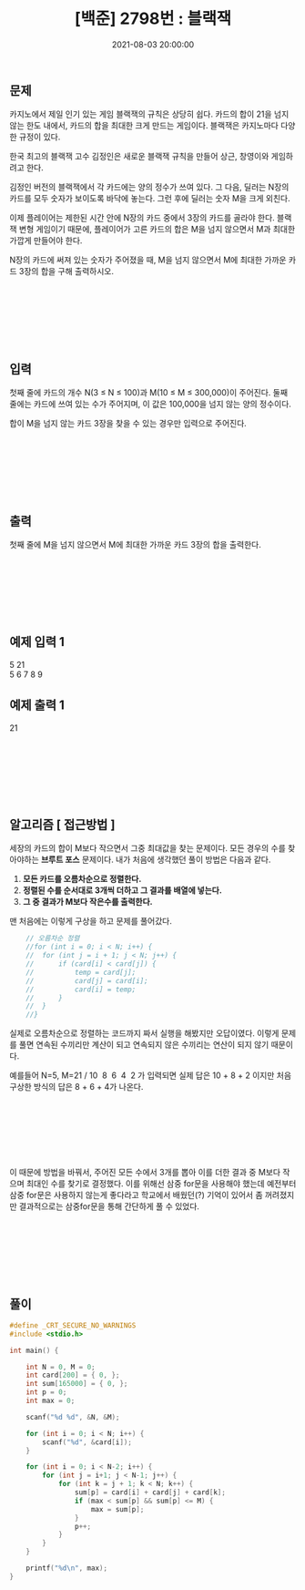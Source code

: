 ﻿---
title: "[백준] 2798번 : 블랙잭 "
date: 2021-08-03 20:00:00
categories:
- Algorithm
tags:
- 백준
- 알고리즘
- 단계별 풀어보기
- 브루트 포스
---

## 문제
카지노에서 제일 인기 있는 게임 블랙잭의 규칙은 상당히 쉽다. 카드의 합이 21을 넘지 않는 한도 내에서, 카드의 합을 최대한 크게 만드는 게임이다. 블랙잭은 카지노마다 다양한 규정이 있다.

한국 최고의 블랙잭 고수 김정인은 새로운 블랙잭 규칙을 만들어 상근, 창영이와 게임하려고 한다.

김정인 버전의 블랙잭에서 각 카드에는 양의 정수가 쓰여 있다. 그 다음, 딜러는 N장의 카드를 모두 숫자가 보이도록 바닥에 놓는다. 그런 후에 딜러는 숫자 M을 크게 외친다.

이제 플레이어는 제한된 시간 안에 N장의 카드 중에서 3장의 카드를 골라야 한다. 블랙잭 변형 게임이기 때문에, 플레이어가 고른 카드의 합은 M을 넘지 않으면서 M과 최대한 가깝게 만들어야 한다.

N장의 카드에 써져 있는 숫자가 주어졌을 때, M을 넘지 않으면서 M에 최대한 가까운 카드 3장의 합을 구해 출력하시오.

<br><br><br><br><br><br>

  

## 입력

첫째 줄에 카드의 개수 N(3 ≤ N ≤ 100)과 M(10 ≤ M ≤ 300,000)이 주어진다. 둘째 줄에는 카드에 쓰여 있는 수가 주어지며, 이 값은 100,000을 넘지 않는 양의 정수이다.

합이 M을 넘지 않는 카드 3장을 찾을 수 있는 경우만 입력으로 주어진다.

<br><br><br><br><br><br>

  

## 출력

첫째 줄에 M을 넘지 않으면서 M에 최대한 가까운 카드 3장의 합을 출력한다.

<br><br><br><br><br><br>

  

## 예제 입력 1

5 21  
5 6 7 8 9  

## 예제 출력 1

21

<br><br><br><br><br><br>

## 알고리즘 [ 접근방법 ]

세장의 카드의 합이 M보다 작으면서 그중 최대값을 찾는 문제이다. 모든 경우의 수를 찾아야하는 **브루트 포스** 문제이다. 내가 처음에 생각했던 풀이 방법은 다음과 같다.


1. **모든 카드를 오름차순으로 정렬한다.**
2. **정렬된 수를 순서대로 3개씩 더하고 그 결과를 배열에 넣는다.**
3. **그 중 결과가 M보다 작은수를 출력한다.**


맨 처음에는 이렇게 구상을 하고 문제를 풀어갔다. 
```c
	// 오름차순 정렬
	//for (int i = 0; i < N; i++) {
	//	for (int j = i + 1; j < N; j++) {
	//		if (card[i] < card[j]) {
	//			temp = card[j];
	//			card[j] = card[i];
	//			card[i] = temp;
	//		}
	//	}
	//}
```
실제로 오름차순으로 정렬하는 코드까지 짜서 실행을 해봤지만 오답이였다. 이렇게 문제를 풀면 연속된 수끼리만 계산이 되고 연속되지 않은 수끼리는 연산이 되지 않기 때문이다.

예를들어 N=5, M=21 / 10 &nbsp;8&nbsp; 6 &nbsp;4 &nbsp;2 가 입력되면 실제 답은 10 + 8 + 2 이지만 처음 구상한 방식의 답은 8 + 6 + 4가 나온다.

<br><br><br><br><br><br>

이 때문에 방법을 바꿔서,
주어진 모든 수에서 3개를 뽑아 이를 더한 결과 중 M보다 작으며 최대인 수를 찾기로 결정했다. 이를 위해선 삼중 for문을 사용해야 했는데 예전부터 삼중 for문은 사용하지 않는게 좋다라고 학교에서 배웠던(?) 기억이 있어서 좀 꺼려졌지만 결과적으로는 삼중for문을 통해 간단하게 풀 수 있었다. 

<br><br><br><br><br><br>

## 풀이
```c
#define _CRT_SECURE_NO_WARNINGS
#include <stdio.h>

int main() {

	int N = 0, M = 0;
	int card[200] = { 0, };
	int sum[165000] = { 0, };
	int p = 0;
	int max = 0;

	scanf("%d %d", &N, &M);

	for (int i = 0; i < N; i++) {
		scanf("%d", &card[i]);
	}

	for (int i = 0; i < N-2; i++) {
		for (int j = i+1; j < N-1; j++) {
			for (int k = j + 1; k < N; k++) {
				sum[p] = card[i] + card[j] + card[k];
				if (max < sum[p] && sum[p] <= M) {
					max = sum[p];
				}
				p++;
			}
		}
	}

	printf("%d\n", max);
}
```
